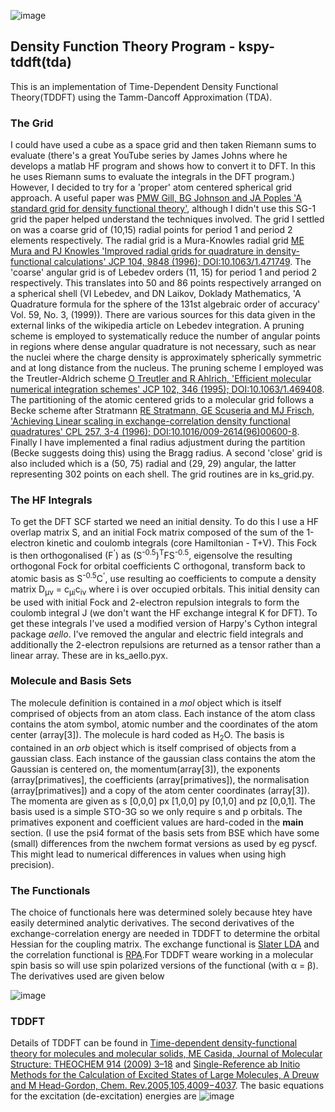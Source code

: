 ![image](https://user-images.githubusercontent.com/73105740/142720205-ddb5a6ad-4d6c-4a1a-8171-9ea1af5eece4.png)
## Density Function Theory Program - kspy-tddft(tda)
 This is an implementation of Time-Dependent Density Functional Theory(TDDFT) using the Tamm-Dancoff Approximation (TDA).
### The Grid
  I could have used a cube as a space grid and then taken Riemann sums to evaluate (there's a great YouTube series by James Johns where he develops a matlab HF program and shows how to convert it to DFT. In this he uses Riemann sums to evaluate the integrals in the DFT program.) However, I decided to try for a 'proper' atom centered spherical grid approach. A useful paper was [PMW Gill, BG Johnson and JA Poples 'A standard grid for density functional theory'](https://rsc.anu.edu.au/~pgill/papers/038SG1.pdf), although I didn't use this SG-1 grid the paper helped understand the techniques involved. The grid I settled on was a coarse grid of (10,15) radial points for period 1 and period 2 elements respectively. The radial grid is a Mura-Knowles radial grid [ME Mura and PJ Knowles 'Improved radial grids for quadrature in density-functional calculations' JCP 104, 9848 (1996); DOI:10.1063/1.471749](https://aip.scitation.org/doi/10.1063/1.471749). The 'coarse' angular grid is of Lebedev orders (11, 15) for period 1 and period 2 respectively. This translates into 50 and 86 points respectively arranged on a spherical shell (VI Lebedev, and DN Laikov, Doklady Mathematics, 'A Quadrature formula for the sphere of the 131st algebraic order of accuracy' Vol. 59, No. 3, (1999)). There are various sources for this data given in the external links of the wikipedia article on Lebedev integration.  A pruning scheme is employed to systematically reduce the number of angular points in regions where dense angular quadrature is not necessary, such as near the nuclei where the charge density is approximately spherically symmetric and at long distance from the nucleus. The pruning scheme I employed was the Treutler-Aldrich scheme [O Treutler and R Ahlrich, 'Efficient molecular numerical integration schemes' JCP 102, 346 (1995); DOI:10.1063/1.469408](https://aip.scitation.org/doi/pdf/10.1063/1.469408). The partitioning of the atomic centered grids to a molecular grid follows a Becke scheme after Stratmann [RE Stratmann, GE Scuseria and MJ Frisch, 'Achieving Linear scaling in exchange-correlation density functional quadratures' CPL 257, 3-4 (1996); DOI:10.1016/009-2614(96)00600-8](https://www.sciencedirect.com/science/article/abs/pii/0009261496006008?via%3Dihub). Finally I have implemented a final radius adjustment during the partition (Becke suggests doing this) using the Bragg radius. A second 'close' grid is also included which is a (50, 75) radial and (29, 29) angular, the latter representing 302 points on each shell. The grid routines are in ks_grid.py.

### The HF Integrals
  To get the DFT SCF started we need an initial density. To do this I use a HF overlap matrix S, and an initial Fock matrix composed of the sum of the 1-electron kinetic and coulomb integrals (core Hamiltonian - T+V). This Fock is then orthogonalised (F<sup>'</sup>) as (S<sup>-0.5</sup>)<sup>T</sup>FS<sup>-0.5</sup>, eigensolve the resulting orthogonal Fock for orbital coefficients C orthogonal, transform back to atomic basis as S<sup>-0.5</sup>C<sup>'</sup>, use resulting ao coefficients to compute a density matrix D<sub>&mu;&nu;</sub> = c<sub>&mu;i</sub>c<sub>i&nu;</sub> where i is over occupied orbitals. This initial density can be used with initial Fock and 2-electron repulsion integrals to form the coulomb integral J (we don't want the HF exchange integral K for DFT). To get these integrals I've used a modified version of Harpy's Cython integral package *aello*. I've removed the angular and electric field integrals and additionally the 2-electron repulsions are returned as a tensor rather than a linear array. These are in ks_aello.pyx.

### Molecule and Basis Sets
  The molecule definition is contained in a *mol* object which is itself comprised of objects from an atom class. Each instance of the atom class contains the atom symbol, atomic number and the coordinates of the atom center (array[3]). The molecule is hard coded as H<sub>2</sub>O. The basis is contained in an *orb* object which is itself comprised of objects from a gaussian class. Each instance of the gaussian class contains the atom the Gaussian is centered on, the momentum(array[3]), the exponents (array[primatives], the coefficients (array[primatives]), the normalisation (array[primatives]) and a copy of the atom center coordinates (array[3]). The momenta are given as s [0,0,0] px [1,0,0] py [0,1,0] and pz [0,0,1]. The basis used is a simple STO-3G so we only require s and p orbitals. The primatives exponent and coefficient values are hard-coded in the __main__ section. (I use the psi4 format of the basis sets from BSE which have some (small) differences from the nwchem format versions as used by eg pyscf. This might lead to numerical differences in values when using high precision).

### The Functionals
 The choice of functionals here was determined solely because htey have easily determined analytic derivatives. The second derivatives of the exchange-correlation energy are needed in TDDFT to determine the orbital Hessian for the coupling matrix. The exchange functional is [Slater LDA](https://www.cambridge.org/core/journals/mathematical-proceedings-of-the-cambridge-philosophical-society/article/note-on-exchange-phenomena-in-the-thomas-atom/6C5FF7297CD96F49A8B8E9E3EA50E412) and the correlation functional is [RPA](https://journals.aps.org/pr/abstract/10.1103/PhysRev.106.364).For TDDFT weare working in a molecular spin basis so will use spin polarized versions of the functional (with &alpha; = &beta;). The derivatives used are given below
 
 ![image](https://user-images.githubusercontent.com/73105740/149499887-c84741c7-4130-467f-a4c7-a41aca0d4fbb.png)

### TDDFT
  Details of TDDFT can be found in [Time-dependent density-functional theory for molecules and molecular solids, ME Casida, Journal of Molecular Structure: THEOCHEM 914 (2009) 3–18](https://citeseerx.ist.psu.edu/viewdoc/download?doi=10.1.1.658.5376&rep=rep1&type=pdf) and [Single-Reference ab Initio Methods for the Calculation of Excited States of Large Molecules, A Dreuw and M Head-Gordon, Chem. Rev.2005,105,4009−4037](http://iopenshell.usc.edu/chem545/lectures2014/HEAD_GORDON_REV.pdf). The basic equations for the excitation (de-excitation) energies are 
  ![image](https://user-images.githubusercontent.com/73105740/149505143-e72e6ed0-23b7-4e41-9abc-e3d5c01ec6f3.png)

